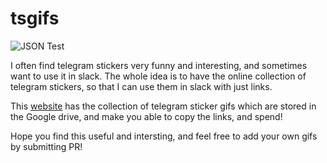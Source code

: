 # tsgifs

![JSON Test](https://github.com/anthowen/gif-store/workflows/JSON%20Test/badge.svg)

I often find telegram stickers very funny and interesting, and sometimes want to use it in slack. The whole idea is to have the online collection of telegram stickers, so that I can use them in slack with just links.

This [website](https://gif-store.netlify.app) has the collection of telegram sticker gifs which are stored in the Google drive, and make you able to copy the links, and spend! 

Hope you find this useful and intersting, and feel free to add your own gifs by submitting PR!
